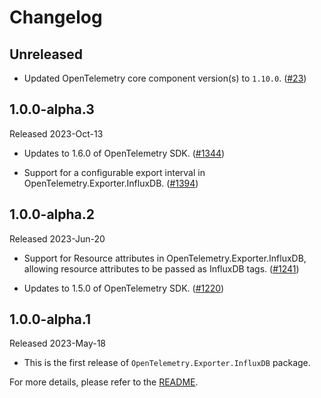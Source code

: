# Changelog

## Unreleased

* Updated OpenTelemetry core component version(s) to `1.10.0`.
  ([#23](https://github.com/CodeBlanchOrg/opentelemetry-dotnet-contrib/pull/23))

## 1.0.0-alpha.3

Released 2023-Oct-13

* Updates to 1.6.0 of OpenTelemetry SDK.
  ([#1344](https://github.com/open-telemetry/opentelemetry-dotnet-contrib/pull/1344))

* Support for a configurable export interval in OpenTelemetry.Exporter.InfluxDB.
  ([#1394](https://github.com/open-telemetry/opentelemetry-dotnet-contrib/pull/1394))

## 1.0.0-alpha.2

Released 2023-Jun-20

* Support for Resource attributes in OpenTelemetry.Exporter.InfluxDB, allowing
  resource attributes to be passed as InfluxDB tags.
  ([#1241](https://github.com/open-telemetry/opentelemetry-dotnet-contrib/pull/1241))

* Updates to 1.5.0 of OpenTelemetry SDK.
  ([#1220](https://github.com/open-telemetry/opentelemetry-dotnet-contrib/pull/1220))

## 1.0.0-alpha.1

Released 2023-May-18

* This is the first release of `OpenTelemetry.Exporter.InfluxDB` package.

For more details, please refer to the [README](README.md).
